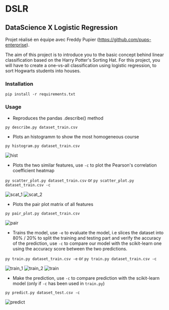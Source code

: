 # DSLR
## DataScience X Logistic Regression

Projet réalisé en équipe avec Freddy Pupier (https://github.com/pups-enterprise).


The aim of this project is to introduce you to the basic concept behind linear classification based on the Harry Potter's Sorting Hat.
For this project, you will have to create a one-vs-all classification using logistic regression, to sort Hogwarts students into houses.


### Installation

```pip install -r requirements.txt```

### Usage

- Reproduces the pandas .describe() method

```py describe.py dataset_train.csv```

- Plots an histogramm to show the most homogeneous course

```py histogram.py dataset_train.csv```

![hist](https://user-images.githubusercontent.com/40288838/70129625-6470e780-167f-11ea-8894-fdae2c0807cf.PNG)


- Plots the two similar features, use ```-c``` to plot the Pearson's correlation coefficient heatmap

```py scatter_plot.py dataset_train.csv``` or ```py scatter_plot.py dataset_train.csv -c```

![scat_1](https://user-images.githubusercontent.com/40288838/70129631-66d34180-167f-11ea-9b21-f2d1d325352d.PNG)
![scat_2](https://user-images.githubusercontent.com/40288838/70129632-676bd800-167f-11ea-8d30-c02d3fe5c955.PNG)


- Plots the pair plot matrix of all features

```py pair_plot.py dataset_train.csv```

![pair](https://user-images.githubusercontent.com/40288838/70129635-69ce3200-167f-11ea-9007-af846294761b.png)


- Trains the model, use ```-e``` to evaluate the model, i.e slices the dataset into 80% / 20% to split the training and testing part and verify the accuracy of the prediction, use 
```-c``` to compare our model with the scikit-learn one using the accuracy score between the two predictions.

```py train.py dataset_train.csv -e``` or ```py train.py dataset_train.csv -c```

![train_1](https://user-images.githubusercontent.com/40288838/70129640-6d61b900-167f-11ea-9f19-9af0b1cc063c.PNG)
![train_2](https://user-images.githubusercontent.com/40288838/70129641-6d61b900-167f-11ea-9739-c742ab3c1185.PNG)
![train](https://user-images.githubusercontent.com/40288838/70129642-6dfa4f80-167f-11ea-8c7b-f7ef4fca99eb.PNG)


- Make the prediction, use ```-c``` to compare prediction with the scikit-learn model (only if ```-c``` has been used in ```train.py```)

```py predict.py dataset_test.csv -c```

![predict](https://user-images.githubusercontent.com/40288838/70129647-6f2b7c80-167f-11ea-8fb1-58109d59b7ba.PNG)

